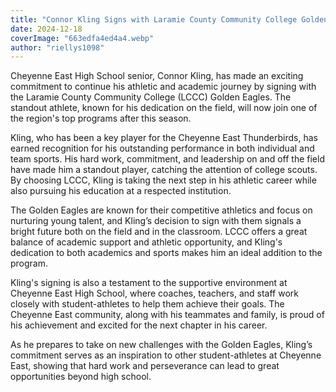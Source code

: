 ```yaml
---
title: "Connor Kling Signs with Laramie County Community College Golden Eagles"
date: 2024-12-18
coverImage: "663edfa4ed4a4.webp"
author: "riellys1098"
---
```


Cheyenne East High School senior, Connor Kling, has made an exciting commitment to continue his athletic and academic journey by signing with the Laramie County Community College (LCCC) Golden Eagles. The standout athlete, known for his dedication on the field, will now join one of the region's top programs after this season.

Kling, who has been a key player for the Cheyenne East Thunderbirds, has earned recognition for his outstanding performance in both individual and team sports. His hard work, commitment, and leadership on and off the field have made him a standout player, catching the attention of college scouts. By choosing LCCC, Kling is taking the next step in his athletic career while also pursuing his education at a respected institution.

The Golden Eagles are known for their competitive athletics and focus on nurturing young talent, and Kling’s decision to sign with them signals a bright future both on the field and in the classroom. LCCC offers a great balance of academic support and athletic opportunity, and Kling's dedication to both academics and sports makes him an ideal addition to the program.

Kling's signing is also a testament to the supportive environment at Cheyenne East High School, where coaches, teachers, and staff work closely with student-athletes to help them achieve their goals. The Cheyenne East community, along with his teammates and family, is proud of his achievement and excited for the next chapter in his career.

As he prepares to take on new challenges with the Golden Eagles, Kling’s commitment serves as an inspiration to other student-athletes at Cheyenne East, showing that hard work and perseverance can lead to great opportunities beyond high school.
